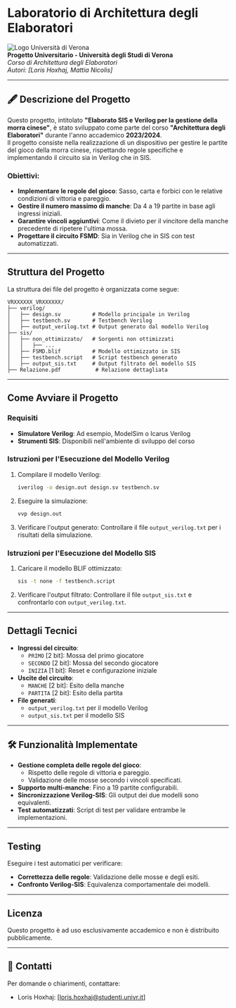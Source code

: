 # Laboratorio di Architettura degli Elaboratori
![Logo Università di Verona](https://www.univr.it/documents/20142/0/A-Logo_Univr_Rettore_2016-02.png/c6839c11-83c2-cec9-308e-828dc4b43620?t=1552921491487)  
**Progetto Universitario - Università degli Studi di Verona**  
_Corso di Architettura degli Elaboratori_  
_Autori: [Loris Hoxhaj, Mattia Nicolis]_  

---

## 🖋 Descrizione del Progetto
Questo progetto, intitolato **"Elaborato SIS e Verilog per la gestione della morra cinese"**, è stato sviluppato come parte del corso **"Architettura degli Elaboratori"** durante l'anno accademico **2023/2024**.  
Il progetto consiste nella realizzazione di un dispositivo per gestire le partite del gioco della morra cinese, rispettando regole specifiche e implementando il circuito sia in Verilog che in SIS.

### Obiettivi:
- **Implementare le regole del gioco**: Sasso, carta e forbici con le relative condizioni di vittoria e pareggio.
- **Gestire il numero massimo di manche**: Da 4 a 19 partite in base agli ingressi iniziali.
- **Garantire vincoli aggiuntivi**: Come il divieto per il vincitore della manche precedente di ripetere l'ultima mossa.
- **Progettare il circuito FSMD**: Sia in Verilog che in SIS con test automatizzati.

---

##  Struttura del Progetto
La struttura dei file del progetto è organizzata come segue:
```
VRXXXXXX_VRXXXXXX/
├── verilog/
│   ├── design.sv          # Modello principale in Verilog
│   ├── testbench.sv       # Testbench Verilog
│   ├── output_verilog.txt # Output generato dal modello Verilog
├── sis/
│   ├── non_ottimizzato/   # Sorgenti non ottimizzati
│   │   ├── ...
│   ├── FSMD.blif          # Modello ottimizzato in SIS
│   ├── testbench.script   # Script testbench generato
│   ├── output_sis.txt     # Output filtrato del modello SIS
├── Relazione.pdf           # Relazione dettagliata
```

---

##  Come Avviare il Progetto
### Requisiti
- **Simulatore Verilog**: Ad esempio, ModelSim o Icarus Verilog
- **Strumenti SIS**: Disponibili nell'ambiente di sviluppo del corso

### Istruzioni per l'Esecuzione del Modello Verilog
1. Compilare il modello Verilog:
   ```bash
   iverilog -o design.out design.sv testbench.sv
   ```
2. Eseguire la simulazione:
   ```bash
   vvp design.out
   ```
3. Verificare l'output generato:
   Controllare il file `output_verilog.txt` per i risultati della simulazione.

### Istruzioni per l'Esecuzione del Modello SIS
1. Caricare il modello BLIF ottimizzato:
   ```bash
   sis -t none -f testbench.script
   ```
2. Verificare l'output filtrato:
   Controllare il file `output_sis.txt` e confrontarlo con `output_verilog.txt`.

---

##  Dettagli Tecnici
- **Ingressi del circuito**:
  - `PRIMO` [2 bit]: Mossa del primo giocatore
  - `SECONDO` [2 bit]: Mossa del secondo giocatore
  - `INIZIA` [1 bit]: Reset e configurazione iniziale
- **Uscite del circuito**:
  - `MANCHE` [2 bit]: Esito della manche
  - `PARTITA` [2 bit]: Esito della partita
- **File generati**:
  - `output_verilog.txt` per il modello Verilog
  - `output_sis.txt` per il modello SIS

---

## 🛠 Funzionalità Implementate
- **Gestione completa delle regole del gioco**:
  - Rispetto delle regole di vittoria e pareggio.
  - Validazione delle mosse secondo i vincoli specificati.
- **Supporto multi-manche**: Fino a 19 partite configurabili.
- **Sincronizzazione Verilog-SIS**: Gli output dei due modelli sono equivalenti.
- **Test automatizzati**: Script di test per validare entrambe le implementazioni.

---

## Testing
Eseguire i test automatici per verificare:
- **Correttezza delle regole**: Validazione delle mosse e degli esiti.
- **Confronto Verilog-SIS**: Equivalenza comportamentale dei modelli.

---

##  Licenza
Questo progetto è ad uso esclusivamente accademico e non è distribuito pubblicamente.

---

## 🧡 Contatti
Per domande o chiarimenti, contattare:
- Loris Hoxhaj: [loris.hoxhaj@studenti.univr.it]
  

